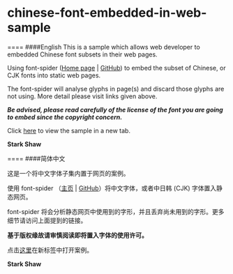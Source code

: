 # chinese-font-embedded-in-web-sample

====
####English
This is a sample which allows web developer to embedded Chinese font subsets in their web pages.  

Using font-spider ([Home page](http://font-spider.org/) | [GitHub](https://github.com/aui/font-spider)) to embed the subset of Chinese, or CJK fonts into static web pages.  

The font-spider will analyse glyphs in page(s) and discard those glyphs are not using. More detail please visit links given above.  

_**Be advised, please read carefully of the license of the font you are going to embed since the copyright concern.**_

Click <a href="http://starkshaw.github.io/chinese-font-embedded-in-web-sample/" target="_blank">here</a> to view the sample in a new tab.

**Stark Shaw**

====
####简体中文

这是一个将中文字体子集内置于网页的案例。  

使用 font-spider （[主页](http://font-spider.org/) | [GitHub](https://github.com/aui/font-spider)）将中文字体，或者中日韩 (CJK) 字体置入静态网页。  

font-spider 将会分析静态网页中使用到的字形，并且丢弃尚未用到的字形。更多细节请访问上面提到的链接。  

**基于版权缘故请审慎阅读即将置入字体的使用许可。**

点击<a href="http://starkshaw.github.io/chinese-font-embedded-in-web-sample/" target="_blank">这里</a>在新标签中打开案例。

**Stark Shaw**

